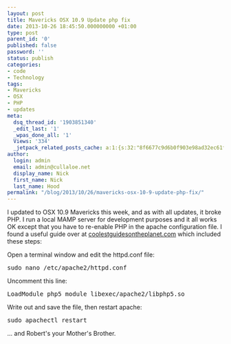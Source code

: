 ```yaml
---
layout: post
title: Mavericks OSX 10.9 Update php fix
date: 2013-10-26 18:45:50.000000000 +01:00
type: post
parent_id: '0'
published: false
password: ''
status: publish
categories:
- code
- Technology
tags:
- Mavericks
- OSX
- PHP
- updates
meta:
  dsq_thread_id: '1903851340'
  _edit_last: '1'
  _wpas_done_all: '1'
  Views: '334'
  _jetpack_related_posts_cache: a:1:{s:32:"8f6677c9d6b0f903e98ad32ec61f8deb";a:2:{s:7:"expires";i:1557716347;s:7:"payload";a:3:{i:0;a:1:{s:2:"id";i:1536;}i:1;a:1:{s:2:"id";i:945;}i:2;a:1:{s:2:"id";i:2715;}}}}
author:
  login: admin
  email: admin@cullaloe.net
  display_name: Nick
  first_name: Nick
  last_name: Hood
permalink: "/blog/2013/10/26/mavericks-osx-10-9-update-php-fix/"
---
```

<p>I updated to OSX 10.9 Mavericks this week, and as with all updates, it broke PHP. I run a local MAMP server for development purposes and it all works OK except that you have to re-enable PHP in the apache configuration file. I found a useful guide over at <a href="http://www.coolestguidesontheplanet.com/downtown/get-apache-mysql-php-and-phpmyadmin-working-osx-109-mavericks" target="_blank">coolestguidesontheplanet.com</a> which included these steps:</p>
<p>Open a terminal window and edit the httpd.conf file:</p>
<pre>sudo nano /etc/apache2/httpd.conf</pre>
<p>Uncomment this line:</p>
<pre>LoadModule php5_module libexec/apache2/libphp5.so</pre>
<p>Write out and save the file, then restart apache:</p>
<pre>sudo apachectl restart</pre>
<p>... and Robert's your Mother's Brother.</p>
